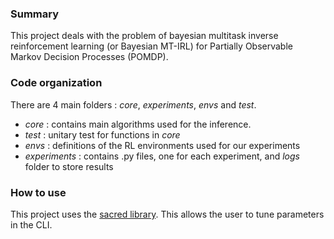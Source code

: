 ### Summary

This project deals with the problem of bayesian multitask inverse reinforcement learning (or Bayesian MT-IRL) for Partially Observable Markov Decision Processes (POMDP). 

### Code organization 

There are 4 main folders : _core_, _experiments_, _envs_ and _test_. 
* _core_ : contains main algorithms used for the inference. 
* _test_ : unitary test for functions in _core_ 
* _envs_ : definitions of the RL environments used for our experiments
* _experiments_ : contains .py files, one for each experiment, and _logs_ folder to store results 

### How to use

This project uses the [sacred library](https://github.com/IDSIA/sacred). This allows the user to tune parameters in the CLI. 